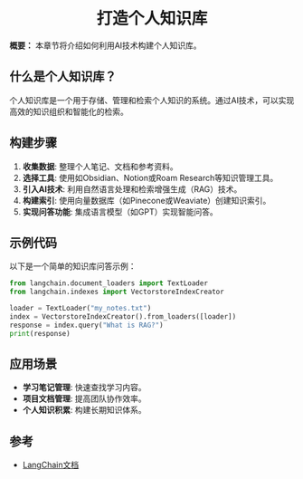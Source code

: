<h1 align="center" id="打造个人知识库">打造个人知识库</h1>

**概要：** 本章节将介绍如何利用AI技术构建个人知识库。

## 什么是个人知识库？

个人知识库是一个用于存储、管理和检索个人知识的系统。通过AI技术，可以实现高效的知识组织和智能化的检索。

## 构建步骤

1. **收集数据**: 整理个人笔记、文档和参考资料。
2. **选择工具**: 使用如Obsidian、Notion或Roam Research等知识管理工具。
3. **引入AI技术**: 利用自然语言处理和检索增强生成（RAG）技术。
4. **构建索引**: 使用向量数据库（如Pinecone或Weaviate）创建知识索引。
5. **实现问答功能**: 集成语言模型（如GPT）实现智能问答。

## 示例代码

以下是一个简单的知识库问答示例：

```python
from langchain.document_loaders import TextLoader
from langchain.indexes import VectorstoreIndexCreator

loader = TextLoader("my_notes.txt")
index = VectorstoreIndexCreator().from_loaders([loader])
response = index.query("What is RAG?")
print(response)
```

## 应用场景

- **学习笔记管理**: 快速查找学习内容。
- **项目文档管理**: 提高团队协作效率。
- **个人知识积累**: 构建长期知识体系。

## 参考

- [LangChain文档](https://python.langchain.com/)

